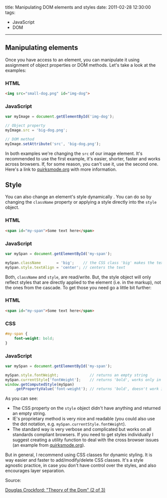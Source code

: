 title: Manipulating DOM elements and styles
date: 2011-02-28 12:30:00
tags:
- JavaScript
- DOM
---

Manipulating elements
---------------------

Once you have access to an element, you can manipulate it using assignment of
object properties or DOM methods. Let's take a look at the examples:

### HTML

```html
<img src="small-dog.png" id="img-dog">
```

### JavaScript

```javascript
var myImage = document.getElementById('img-dog');

// Object property
myImage.src = 'big-dog.png';

// DOM method
myImage.setAttribute('src', 'big-dog.png');
```

In both examples we're changing the `src` of our image element. It's recommended
to use the first example, it's easier, shorter, faster and works across browsers.
If, for some reason, you can't use it, use the second one.
Here's a link to [quirksmode.org](http://goo.gl/HQo7a) with more information.


Style
-----

You can also change an element's style dynamically . You can do so by changing
the `className` property or applying a style directly into the `style` object.

### HTML

```html
<span id="my-span">Some text here</span>
```

### JavaScript

```javascript
var mySpan = document.getElementById('my-span');

mySpan.className       = 'big';    // the CSS class 'big' makes the text big
mySpan.style.textAlign = 'center'; // centers the text
```

Both, `className` and `style`, are read/write. But, the style object will only
reflect styles that are directly applied to the element (i.e. in the markup),
not the ones from the cascade. To get those you need go a little bit further:


### HTML

```html
<span id="my-span">Some text here</span>
```

### CSS

```css
#my-span {
    font-weight: bold;
}
```

### JavaScript

```javascript
var mySpan = document.getElementById('my-span');

mySpan.style.fontWeight;              // returns an empty string
mySpan.currentStyle['fontWeight'];    // returns 'bold', works only in IE
window.getComputedStyle(mySpan)
    .getPropertyValue('font-weight'); // returns 'bold', doesn't work in IE
```

As you can see:

* The CSS property on the `style` object didn't have anything and returned an
empty string.
* IE's proprietary method is very nice and readable (you could also use the
dot notation, e.g. `mySpan.currentStyle.fontWeight`).
* The standard way is very verbose and complicated but works on all standards
compliant browsers. If you need to get styles individually I suggest creating a
utility function to deal with the cross browser issues (an example from
[quirksmode.org](http://goo.gl/vlIir)).

But in general, I recommend using CSS classes for dynamic styling. It is way
easier and faster to add/modify/delete CSS classes. It's a style agnostic
practice, in case you don't have control over the styles, and also encourages
layer separation.

Source:

[Douglas Crockford: "Theory of the Dom" (2 of 3)](http://goo.gl/XoDym)
